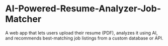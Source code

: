 # AI-Powered-Resume-Analyzer-Job-Matcher
A web app that lets users upload their resume (PDF), analyzes it using AI, and recommends best-matching job listings from a custom database or API.

